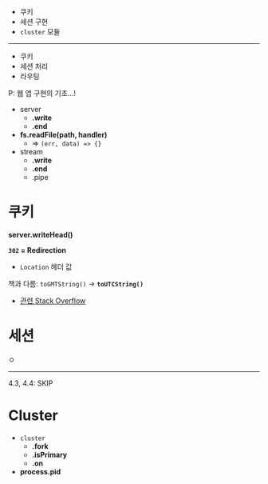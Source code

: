- 쿠키
- 세션 구현
- `cluster` 모듈

---

- 쿠키
- 세션 처리
- 라우팅

P: 웹 앱 구현의 기초...!

- server
  - **.write**
  - **.end**
- **fs.readFile(path, handler)**
  - => `(err, data) => {}`
- stream
  - **.write**
  - **.end**
  - .pipe

# 쿠키

**server.writeHead()**

**`302` = Redirection**
- `Location` 헤더 값

책과 다름: `toGMTString()` -> **`toUTCString()`**
- [관련 Stack Overflow](https://stackoverflow.com/questions/13154552/how-can-i-set-a-cookie-with-expire-time)

# 세션

ㅇ

---

4.3, 4.4: SKIP

# Cluster

- `cluster`
  - **.fork**
  - **.isPrimary**
  - **.on**
- **process.pid**
